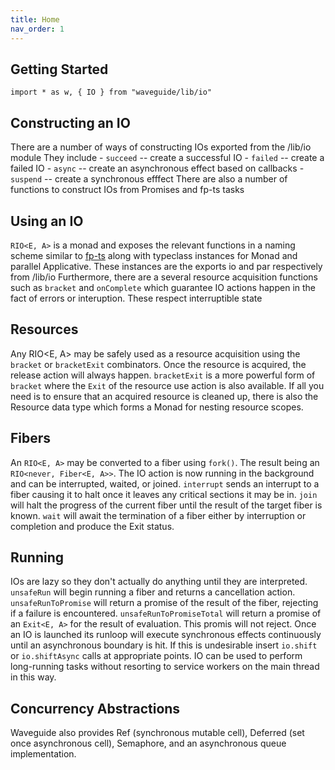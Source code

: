 ```yaml
---
title: Home
nav_order: 1
---
```



## Getting Started
```
import * as w, { IO } from "waveguide/lib/io"
```

## Constructing an IO
There are a number of ways of constructing IOs exported from the /lib/io module
They include
    - `succeed` -- create a successful IO
    - `failed` -- create a failed IO
    - `async` -- create an asynchronous effect based on callbacks
    - `suspend` -- create a synchronous efffect
There are also a number of functions to construct IOs from Promises and fp-ts tasks

## Using an IO
`RIO<E, A>` is a monad and exposes the relevant functions in a naming scheme similar to [fp-ts](https://github.com/gcanti/fp-ts/) along with typeclass instances for Monad and parallel Applicative.
These instances are the exports io and par respectively from /lib/io
Furthermore, there are a several resource acquisition functions such as `bracket` and `onComplete` which guarantee IO actions happen in the fact of errors or interuption.
These respect interruptible state

## Resources
Any RIO<E, A> may be safely used as a resource acquisition using the `bracket` or `bracketExit` combinators.
Once the resource is acquired, the release action will always happen. 
`bracketExit` is a more powerful form of `bracket` where the `Exit` of the resource use action is also available.
If all you need is to ensure that an acquired resource is cleaned up, there is also the Resource data type which forms a Monad for nesting resource scopes.

## Fibers
An `RIO<E, A>` may be converted to a fiber using `fork()`.
The result being an `RIO<never, Fiber<E, A>>`.
The IO action is now running in the background and can be interrupted, waited, or joined.
`interrupt` sends an interrupt to a fiber causing it to halt once it leaves any critical sections it may be in.
`join` will halt the progress of the current fiber until the result of the target fiber is known.
`wait` will await the termination of a fiber either by interruption or completion and produce the Exit status. 


## Running
IOs are lazy so they don't actually do anything until they are interpreted.
`unsafeRun` will begin running a fiber and returns a cancellation action.
`unsafeRunToPromise` will return a promise of the result of the fiber, rejecting if a failure is encountered.
`unsafeRunToPromiseTotal` will return a promise of an `Exit<E, A>` for the result of evaluation. This promis will not reject.
Once an IO is launched its runloop will execute synchronous effects continuously until an asynchronous boundary is hit.
If this is undesirable insert `io.shift` or `io.shiftAsync` calls at appropriate points.
IO can be used to perform long-running tasks without resorting to service workers on the main thread in this way.


## Concurrency Abstractions
Waveguide also provides Ref (synchronous mutable cell), Deferred (set once asynchronous cell), Semaphore, and an asynchronous queue implementation.
